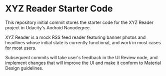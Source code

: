 # XYZ Reader Starter Code

This repository initial commit stores the starter code for the XYZ Reader project in Udacity's Android Nanodegree.

XYZ Reader is a mock RSS feed reader featuring banner photos and headlines whose initial state is currently functional, and work in most cases for most users.

Subsequent commits will take user's feedback in the UI Review node, and implement changes that will improve the UI and make it conform to Material Design guidelines.

